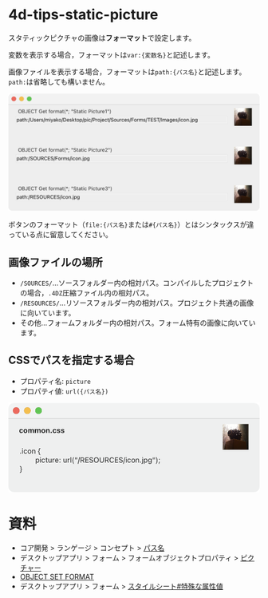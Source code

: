 # 4d-tips-static-picture

スタティックピクチャの画像は**フォーマット**で設定します。

変数を表示する場合，フォーマットは`var:{変数名}`と記述します。

画像ファイルを表示する場合，フォーマットは`path:{パス名}`と記述します。`path:`は省略しても構いません。

<img src="screeshot.png" width="800" />

ボタンのフォーマット（`file:{パス名}`または`#{パス名}`）とはシンタックスが違っている点に留意してください。

## 画像ファイルの場所

* `/SOURCES/`…ソースフォルダー内の相対パス。コンパイルしたプロジェクトの場合，`.4DZ`圧縮ファイル内の相対パス。
* `/RESOURCES/`…リソースフォルダー内の相対パス。プロジェクト共通の画像に向いています。
* その他…フォームフォルダー内の相対パス。フォーム特有の画像に向いています。

## CSSでパスを指定する場合

* プロパティ名: `picture`
* プロパティ値: `url({パス名})`

<img src="css.png" width="600" />

# 資料

* コア開発 > ランゲージ > コンセプト > [パス名](https://developer.4d.com/docs/ja/Concepts/paths/)
* デスクトップアプリ > フォーム > フォームオブジェクトプロパティ > [ピクチャー](https://developer.4d.com/docs/ja/FormObjects/propertiesPicture/)
* [OBJECT SET FORMAT](https://doc.4d.com/4Dv20R4/4D/20-R4/OBJECT-SET-FORMAT.301-6656560.ja.html)
* デスクトップアプリ > フォーム > [スタイルシート#特殊な属性値](https://developer.4d.com/docs/ja/FormEditor/stylesheets/#特殊な属性値)

